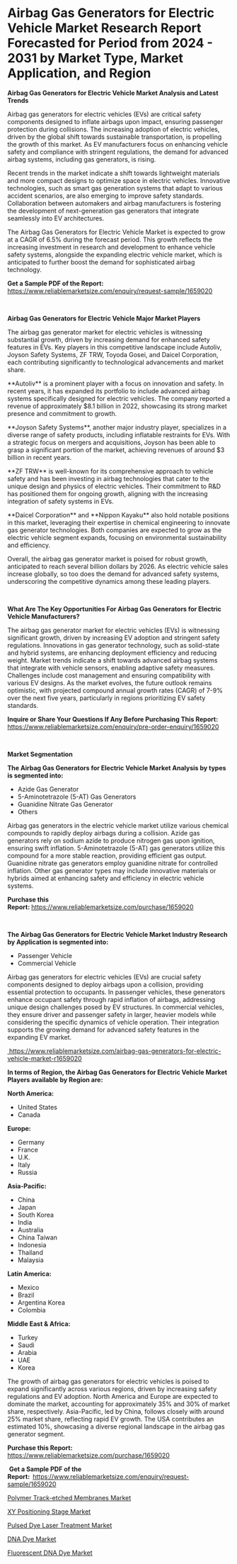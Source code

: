 <p><h1>Airbag Gas Generators for Electric Vehicle Market Research Report Forecasted for Period from 2024 -  2031 by Market Type, Market Application, and Region</h1></p><p><strong>Airbag Gas Generators for Electric Vehicle Market Analysis and Latest Trends</strong></p>
<p><p>Airbag gas generators for electric vehicles (EVs) are critical safety components designed to inflate airbags upon impact, ensuring passenger protection during collisions. The increasing adoption of electric vehicles, driven by the global shift towards sustainable transportation, is propelling the growth of this market. As EV manufacturers focus on enhancing vehicle safety and compliance with stringent regulations, the demand for advanced airbag systems, including gas generators, is rising.</p><p>Recent trends in the market indicate a shift towards lightweight materials and more compact designs to optimize space in electric vehicles. Innovative technologies, such as smart gas generation systems that adapt to various accident scenarios, are also emerging to improve safety standards. Collaboration between automakers and airbag manufacturers is fostering the development of next-generation gas generators that integrate seamlessly into EV architectures.</p><p>The Airbag Gas Generators for Electric Vehicle Market is expected to grow at a CAGR of 6.5% during the forecast period. This growth reflects the increasing investment in research and development to enhance vehicle safety systems, alongside the expanding electric vehicle market, which is anticipated to further boost the demand for sophisticated airbag technology.</p></p>
<p><strong>Get a Sample PDF of the Report:&nbsp;</strong> <a href="https://www.reliablemarketsize.com/enquiry/request-sample/1659020?utm_campaign=1898&utm_medium=2&utm_source=Github&utm_content=ia&utm_term=27122024&utm_id=airbag-gas-generators-for-electric-vehicle">https://www.reliablemarketsize.com/enquiry/request-sample/1659020</a></p>
<p>&nbsp;</p>
<p><strong>Airbag Gas Generators for Electric Vehicle Major Market Players</strong></p>
<p><p>The airbag gas generator market for electric vehicles is witnessing substantial growth, driven by increasing demand for enhanced safety features in EVs. Key players in this competitive landscape include Autoliv, Joyson Safety Systems, ZF TRW, Toyoda Gosei, and Daicel Corporation, each contributing significantly to technological advancements and market share.</p><p>**Autoliv** is a prominent player with a focus on innovation and safety. In recent years, it has expanded its portfolio to include advanced airbag systems specifically designed for electric vehicles. The company reported a revenue of approximately $8.1 billion in 2022, showcasing its strong market presence and commitment to growth.</p><p>**Joyson Safety Systems**, another major industry player, specializes in a diverse range of safety products, including inflatable restraints for EVs. With a strategic focus on mergers and acquisitions, Joyson has been able to grasp a significant portion of the market, achieving revenues of around $3 billion in recent years.</p><p>**ZF TRW** is well-known for its comprehensive approach to vehicle safety and has been investing in airbag technologies that cater to the unique design and physics of electric vehicles. Their commitment to R&D has positioned them for ongoing growth, aligning with the increasing integration of safety systems in EVs.</p><p>**Daicel Corporation** and **Nippon Kayaku** also hold notable positions in this market, leveraging their expertise in chemical engineering to innovate gas generator technologies. Both companies are expected to grow as the electric vehicle segment expands, focusing on environmental sustainability and efficiency.</p><p>Overall, the airbag gas generator market is poised for robust growth, anticipated to reach several billion dollars by 2026. As electric vehicle sales increase globally, so too does the demand for advanced safety systems, underscoring the competitive dynamics among these leading players.</p></p>
<p>&nbsp;</p>
<p><strong>What Are The Key Opportunities For Airbag Gas Generators for Electric Vehicle Manufacturers?</strong></p>
<p><p>The airbag gas generator market for electric vehicles (EVs) is witnessing significant growth, driven by increasing EV adoption and stringent safety regulations. Innovations in gas generator technology, such as solid-state and hybrid systems, are enhancing deployment efficiency and reducing weight. Market trends indicate a shift towards advanced airbag systems that integrate with vehicle sensors, enabling adaptive safety measures. Challenges include cost management and ensuring compatibility with various EV designs. As the market evolves, the future outlook remains optimistic, with projected compound annual growth rates (CAGR) of 7-9% over the next five years, particularly in regions prioritizing EV safety standards.</p></p>
<p><strong>Inquire or Share Your Questions If Any Before Purchasing This Report:</strong> <a href="https://www.reliablemarketsize.com/enquiry/pre-order-enquiry/1659020?utm_campaign=1898&utm_medium=2&utm_source=Github&utm_content=ia&utm_term=27122024&utm_id=airbag-gas-generators-for-electric-vehicle">https://www.reliablemarketsize.com/enquiry/pre-order-enquiry/1659020</a></p>
<p>&nbsp;</p>
<p><strong>Market Segmentation</strong></p>
<p><strong>The Airbag Gas Generators for Electric Vehicle Market Analysis by types is segmented into:</strong></p>
<p><ul><li>Azide Gas Generator</li><li>5-Aminotetrazole (5-AT) Gas Generators</li><li>Guanidine Nitrate Gas Generator</li><li>Others</li></ul></p>
<p><p>Airbag gas generators in the electric vehicle market utilize various chemical compounds to rapidly deploy airbags during a collision. Azide gas generators rely on sodium azide to produce nitrogen gas upon ignition, ensuring swift inflation. 5-Aminotetrazole (5-AT) gas generators utilize this compound for a more stable reaction, providing efficient gas output. Guanidine nitrate gas generators employ guanidine nitrate for controlled inflation. Other gas generator types may include innovative materials or hybrids aimed at enhancing safety and efficiency in electric vehicle systems.</p></p>
<p><strong>Purchase this Report:&nbsp;</strong><a href="https://www.reliablemarketsize.com/purchase/1659020?utm_campaign=1898&utm_medium=2&utm_source=Github&utm_content=ia&utm_term=27122024&utm_id=airbag-gas-generators-for-electric-vehicle">https://www.reliablemarketsize.com/purchase/1659020</a></p>
<p>&nbsp;</p>
<p><strong>The Airbag Gas Generators for Electric Vehicle Market Industry Research by Application is segmented into:</strong></p>
<p><ul><li>Passenger Vehicle</li><li>Commercial Vehicle</li></ul></p>
<p><p>Airbag gas generators for electric vehicles (EVs) are crucial safety components designed to deploy airbags upon a collision, providing essential protection to occupants. In passenger vehicles, these generators enhance occupant safety through rapid inflation of airbags, addressing unique design challenges posed by EV structures. In commercial vehicles, they ensure driver and passenger safety in larger, heavier models while considering the specific dynamics of vehicle operation. Their integration supports the growing demand for advanced safety features in the expanding EV market.</p></p>
<p><a href="https://www.reliablemarketsize.com/airbag-gas-generators-for-electric-vehicle-market-r1659020?utm_campaign=1898&utm_medium=2&utm_source=Github&utm_content=ia&utm_term=27122024&utm_id=airbag-gas-generators-for-electric-vehicle">&nbsp;https://www.reliablemarketsize.com/airbag-gas-generators-for-electric-vehicle-market-r1659020</a></p>
<p><strong>In terms of Region, the Airbag Gas Generators for Electric Vehicle Market Players available by Region are:</strong></p>
<p>
    <p> <strong> North America: </strong>
        <ul>
            <li>United States</li>
            <li>Canada</li>
        </ul>
        </p> 
    <p> <strong> Europe: </strong>
        <ul>
            <li>Germany</li>
            <li>France</li>
            <li>U.K.</li>
            <li>Italy</li>
            <li>Russia</li>
        </ul>
        </p> 
    <p> <strong> Asia-Pacific: </strong>
        <ul>
            <li>China</li>
            <li>Japan</li>
            <li>South Korea</li>
            <li>India</li>
            <li>Australia</li>
            <li>China Taiwan</li>
            <li>Indonesia</li>
            <li>Thailand</li>
            <li>Malaysia</li>
        </ul>
        </p> 
    <p> <strong> Latin America: </strong>
        <ul>
            <li>Mexico</li>
            <li>Brazil</li>
            <li>Argentina Korea</li>
            <li>Colombia</li>
        </ul>
        </p> 
    <p> <strong> Middle East & Africa: </strong>
        <ul>
            <li>Turkey</li>
            <li>Saudi</li>
            <li>Arabia</li>
            <li>UAE</li>
            <li>Korea</li>
        </ul>
    </p>
    </p>
<p><p>The growth of airbag gas generators for electric vehicles is poised to expand significantly across various regions, driven by increasing safety regulations and EV adoption. North America and Europe are expected to dominate the market, accounting for approximately 35% and 30% of market share, respectively. Asia-Pacific, led by China, follows closely with around 25% market share, reflecting rapid EV growth. The USA contributes an estimated 10%, showcasing a diverse regional landscape in the airbag gas generator segment.</p></p>
<p><strong>Purchase this Report: </strong><a href="https://www.reliablemarketsize.com/purchase/1659020?utm_campaign=1898&utm_medium=2&utm_source=Github&utm_content=ia&utm_term=27122024&utm_id=airbag-gas-generators-for-electric-vehicle">https://www.reliablemarketsize.com/purchase/1659020</a></p>
<p>&nbsp;<strong>Get a Sample PDF of the Report:&nbsp;&nbsp;</strong><a href="https://www.reliablemarketsize.com/enquiry/request-sample/1659020?utm_campaign=1898&utm_medium=2&utm_source=Github&utm_content=ia&utm_term=27122024&utm_id=airbag-gas-generators-for-electric-vehicle">https://www.reliablemarketsize.com/enquiry/request-sample/1659020</a></p>
<p><strong></strong></p>
<p><p><a href="https://github.com/Chiragrp22/Market-Research-Report-List-6/blob/main/polymer-track-etched-membranes-market.md?utm_campaign=1898&utm_medium=2&utm_source=Github&utm_content=ia&utm_term=27122024&utm_id=airbag-gas-generators-for-electric-vehicle">Polymer Track-etched Membranes Market</a></p><p><a href="https://www.linkedin.com/pulse/accelerated-growth-xy-positioning-stage-market-2024-2031-47isf?utm_campaign=1898&utm_medium=2&utm_source=Github&utm_content=ia&utm_term=27122024&utm_id=airbag-gas-generators-for-electric-vehicle">XY Positioning Stage Market</a></p><p><a href="https://www.linkedin.com/pulse/in-depth-analysis-global-pulsed-dye-laser-treatment-market-size-4mmxc?utm_campaign=1898&utm_medium=2&utm_source=Github&utm_content=ia&utm_term=27122024&utm_id=airbag-gas-generators-for-electric-vehicle">Pulsed Dye Laser Treatment Market</a></p><p><a href="https://www.linkedin.com/pulse/dna-dye-market-size-share-analysis-2024-2031-segmentation-sales-dksbc?utm_campaign=1898&utm_medium=2&utm_source=Github&utm_content=ia&utm_term=27122024&utm_id=airbag-gas-generators-for-electric-vehicle">DNA Dye Market</a></p><p><a href="https://www.linkedin.com/pulse/fluorescent-dna-dye-market-overview-size-value-predicted-cagr-v3hcc?utm_campaign=1898&utm_medium=2&utm_source=Github&utm_content=ia&utm_term=27122024&utm_id=airbag-gas-generators-for-electric-vehicle">Fluorescent DNA Dye Market</a></p></p>